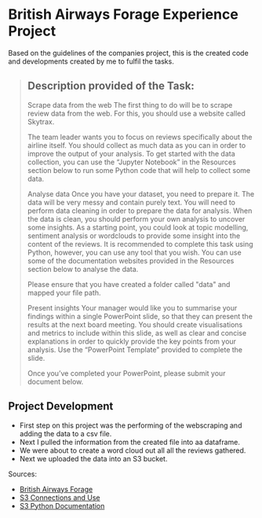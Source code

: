 # British Airways Forage Experience Project
Based on the guidelines of the companies project, this is the created code and developments created by me to fulfil the tasks.


> ## Description provided of the Task:
>Scrape data from the web
>The first thing to do will be to scrape review data from the web. For this, you should use a website called Skytrax.
>
>The team leader wants you to focus on reviews specifically about the airline itself. You should collect as much data as you can in order to improve the output of your analysis. To get started with the data collection, you can use the “Jupyter Notebook” in the Resources section below to run some Python code that will help to collect some data. 
>
>Analyse data
>Once you have your dataset, you need to prepare it. The data will be very messy and contain purely text. You will need to perform data cleaning in order to prepare the data for analysis. When the data is clean, you should perform your own analysis to uncover some insights. As a starting point, you could look at topic modelling, sentiment analysis or wordclouds to provide some insight into the content of the reviews. It is recommended to complete this task using Python, however, you can use any tool that you wish. You can use some of the documentation websites provided in the Resources section below to analyse the data.
>
>Please ensure that you have created a folder called "data" and mapped your file path.
>
>Present insights
>Your manager would like you to summarise your findings within a single PowerPoint slide, so that they can present the results at the next board meeting. You should create visualisations and metrics to include within this slide, as well as clear and concise explanations in order to quickly provide the key points from your analysis. Use the “PowerPoint Template” provided to complete the slide.
>
>Once you’ve completed your PowerPoint, please submit your document below.

## Project Development
- First step on this project was the performing of the webscraping and adding the data to a csv file.
- Next I pulled the information from the created file into aa dataframe.
- We were about to create a word cloud out all all the reviews gathered.
- Next we uploaded the data into an S3 bucket.




Sources:
- [British Airways Forage](https://www.theforage.com/virtual-internships/NjynCWzGSaWXQCxSX?ref=CqLn2n5HaXB37dWYK)
- [S3 Connections and Use](https://www.youtube.com/playlist?list=PLM8NZtw4vOVCLSsXwRga-MLQHG_RmqUjP)
- [S3 Python Documentation](https://realpython.com/python-boto3-aws-s3/)